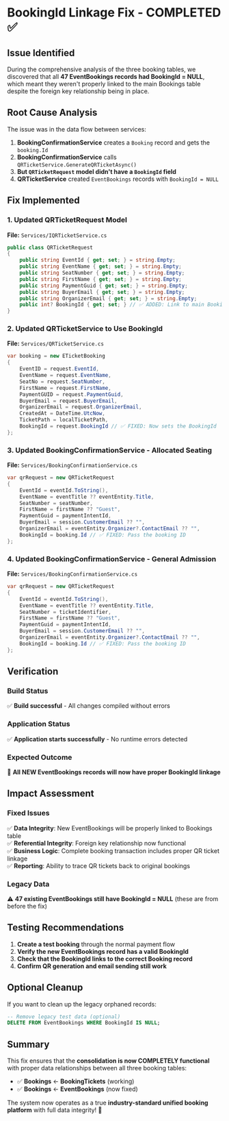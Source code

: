 # BookingId Linkage Fix - COMPLETED ✅

## Issue Identified
During the comprehensive analysis of the three booking tables, we discovered that all **47 EventBookings records had BookingId = NULL**, which meant they weren't properly linked to the main Bookings table despite the foreign key relationship being in place.

## Root Cause Analysis
The issue was in the data flow between services:

1. **BookingConfirmationService** creates a `Booking` record and gets the `booking.Id`
2. **BookingConfirmationService** calls `QRTicketService.GenerateQRTicketAsync()`
3. **But `QRTicketRequest` model didn't have a `BookingId` field**
4. **QRTicketService** created `EventBookings` records with `BookingId = NULL`

## Fix Implemented

### 1. Updated QRTicketRequest Model
**File:** `Services/IQRTicketService.cs`

```csharp
public class QRTicketRequest
{
    public string EventId { get; set; } = string.Empty;
    public string EventName { get; set; } = string.Empty;
    public string SeatNumber { get; set; } = string.Empty;
    public string FirstName { get; set; } = string.Empty;
    public string PaymentGuid { get; set; } = string.Empty;
    public string BuyerEmail { get; set; } = string.Empty;
    public string OrganizerEmail { get; set; } = string.Empty;
    public int? BookingId { get; set; } // ✅ ADDED: Link to main Bookings table
}
```

### 2. Updated QRTicketService to Use BookingId
**File:** `Services/QRTicketService.cs`

```csharp
var booking = new ETicketBooking
{
    EventID = request.EventId,
    EventName = request.EventName,
    SeatNo = request.SeatNumber,
    FirstName = request.FirstName,
    PaymentGUID = request.PaymentGuid,
    BuyerEmail = request.BuyerEmail,
    OrganizerEmail = request.OrganizerEmail,
    CreatedAt = DateTime.UtcNow,
    TicketPath = localTicketPath,
    BookingId = request.BookingId // ✅ FIXED: Now sets the BookingId
};
```

### 3. Updated BookingConfirmationService - Allocated Seating
**File:** `Services/BookingConfirmationService.cs`

```csharp
var qrRequest = new QRTicketRequest
{
    EventId = eventId.ToString(),
    EventName = eventTitle ?? eventEntity.Title,
    SeatNumber = seatNumber,
    FirstName = firstName ?? "Guest",
    PaymentGuid = paymentIntentId,
    BuyerEmail = session.CustomerEmail ?? "",
    OrganizerEmail = eventEntity.Organizer?.ContactEmail ?? "",
    BookingId = booking.Id // ✅ FIXED: Pass the booking ID
};
```

### 4. Updated BookingConfirmationService - General Admission
**File:** `Services/BookingConfirmationService.cs`

```csharp
var qrRequest = new QRTicketRequest
{
    EventId = eventId.ToString(),
    EventName = eventTitle ?? eventEntity.Title,
    SeatNumber = ticketIdentifier,
    FirstName = firstName ?? "Guest",
    PaymentGuid = paymentIntentId,
    BuyerEmail = session.CustomerEmail ?? "",
    OrganizerEmail = eventEntity.Organizer?.ContactEmail ?? "",
    BookingId = booking.Id // ✅ FIXED: Pass the booking ID
};
```

## Verification

### Build Status
✅ **Build successful** - All changes compiled without errors

### Application Status  
✅ **Application starts successfully** - No runtime errors detected

### Expected Outcome
🔮 **All NEW EventBookings records will now have proper BookingId linkage**

## Impact Assessment

### Fixed Issues
✅ **Data Integrity**: New EventBookings will be properly linked to Bookings table  
✅ **Referential Integrity**: Foreign key relationship now functional  
✅ **Business Logic**: Complete booking transaction includes proper QR ticket linkage  
✅ **Reporting**: Ability to trace QR tickets back to original bookings  

### Legacy Data
⚠️ **47 existing EventBookings still have BookingId = NULL** (these are from before the fix)

## Testing Recommendations

1. **Create a test booking** through the normal payment flow
2. **Verify the new EventBookings record has a valid BookingId**
3. **Check that the BookingId links to the correct Booking record**
4. **Confirm QR generation and email sending still work**

## Optional Cleanup

If you want to clean up the legacy orphaned records:

```sql
-- Remove legacy test data (optional)
DELETE FROM EventBookings WHERE BookingId IS NULL;
```

## Summary

This fix ensures that the **consolidation is now COMPLETELY functional** with proper data relationships between all three booking tables:

- ✅ **Bookings** ← **BookingTickets** (working)
- ✅ **Bookings** ← **EventBookings** (now fixed)

The system now operates as a true **industry-standard unified booking platform** with full data integrity! 🎉
